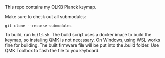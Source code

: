 This repo contains my OLKB Planck keymap.

Make sure to check out all submodules:

    git clone --recurse-submodules

To build, run `build.sh`. The build script uses a docker image to build the keymap, so installing QMK is not necessary. On Windows, using WSL works fine for building. The built firmware file will be put into the .build folder. Use QMK Toolbox to flash the file to you keyboard.
